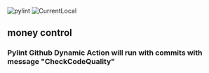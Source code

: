 ![pylint](https://img.shields.io/badge/pylint-5.00-red)
![CurrentLocal](https://img.shields.io/badge/machine-zbook-brightgreen)

## money control

### Pylint Github Dynamic Action will run with commits with message "CheckCodeQuality"
